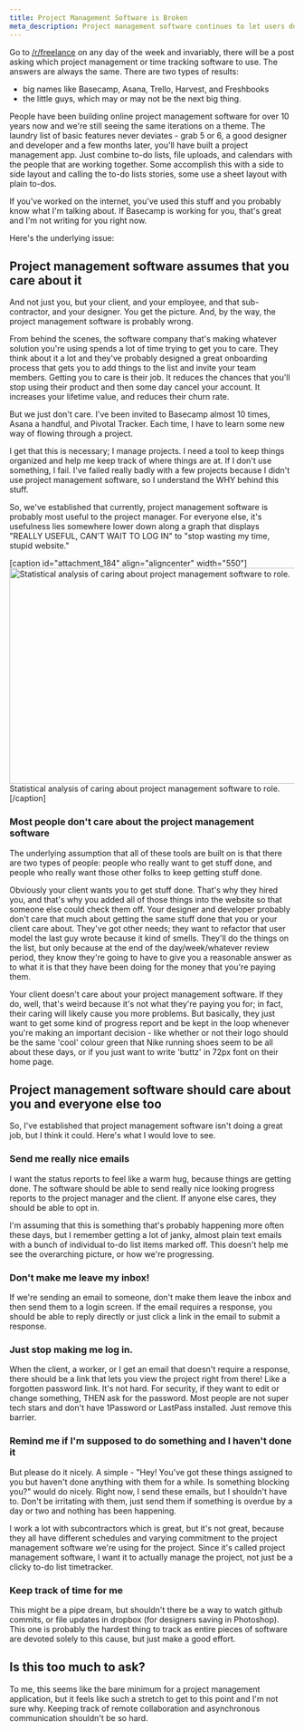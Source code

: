 ```yaml
---
title: Project Management Software is Broken
meta_description: Project management software continues to let users down by catering to project managers and no one else. Let's put a stop the glorified to-do list.
---
```

Go to <a href="http://www.reddit.com/r/freelance/">/r/freelance</a> on any day of the week and invariably, there will be a post asking which project management or time tracking software to use. The answers are always the same. There are two types of results:

 * big names like Basecamp, Asana, Trello, Harvest, and Freshbooks
 * the little guys, which may or may not be the next big thing.

People have been building online project management software for over 10 years now and we're still seeing the same iterations on a theme. The laundry list of basic features never deviates - grab 5 or 6, a good designer and developer and a few months later, you'll have built a project management app. Just combine to-do lists, file uploads, and calendars with the people that are working together. Some accomplish this with a side to side layout and calling the to-do lists stories, some use a sheet layout with plain to-dos.

If you've worked on the internet, you've used this stuff and you probably know what I'm talking about. If Basecamp is working for you, that's great and I'm not writing for you right now.

Here's the underlying issue:

<h2>Project management software assumes that you care about it</h2>

And not just you, but your client, and your employee, and that sub-contractor, and your designer. You get the picture. And, by the way, the project management software is probably wrong.

From behind the scenes, the software company that's making whatever solution you're using spends a lot of time trying to get you to care. They think about it a lot and they've probably designed a great onboarding process that gets you to add things to the list and invite your team members. Getting you to care is their job. It reduces the chances that you'll stop using their product and then some day cancel your account. It increases your lifetime value, and reduces their churn rate.

But we just don't care. I've been invited to Basecamp almost 10 times, Asana a handful, and Pivotal Tracker. Each time, I have to learn some new way of flowing through a project.

I get that this is necessary; I manage projects. I need a tool to keep things organized and help me keep track of where things are at. If I don't use something, I fail. I've failed really badly with a few projects because I didn't use project management software, so I understand the WHY behind this stuff.

So, we've established that currently, project management software is probably most useful to the project manager. For everyone else, it's usefulness lies somewhere lower down along a graph that displays "REALLY USEFUL, CAN'T WAIT TO LOG IN" to "stop wasting my time, stupid website."

[caption id="attachment_184" align="aligncenter" width="550"]<img src="http://matthewlehner.net/wp-content/uploads/2013/11/graph-of-how-much-i-love-project-management-software-1.jpg" alt="Statistical analysis of caring about project management software to role." width="550" height="381" class="size-full wp-image-184" /> Statistical analysis of caring about project management software to role.[/caption]

<h3>Most people don't care about the project management software</h3>

The underlying assumption that all of these tools are built on is that there are two types of people: people who really want to get stuff done, and people who really want those other folks to keep getting stuff done.

Obviously your client wants you to get stuff done. That's why they hired you, and that's why you added all of those things into the website so that someone else could check them off.
Your designer and developer probably don't care that much about getting the same stuff done that you or your client care about. They've got other needs; they want to refactor that user model the last guy wrote because it kind of smells. They'll do the things on the list, but only because at the end of the day/week/whatever review period, they know they're going to have to give you a reasonable answer as to what it is that they have been doing for the money that you're paying them.

Your client doesn't care about your project management software. If they do, well, that's weird because it's not what they're paying you for; in fact, their caring will likely cause you more problems. But basically, they just want to get some kind of progress report and be kept in the loop whenever you're making an important decision - like whether or not their logo should be the same 'cool' colour green that Nike running shoes seem to be all about these days, or if you just want to write 'buttz' in 72px font on their home page.

<h2>Project management software should care about you and everyone else too</h2>

So, I've established that project management software isn't doing a great job, but I think it could. Here's what I would love to see.

<h3>Send me really nice emails</h3>

I want the status reports to feel like a warm hug, because things are getting done. The software should be able to send really nice looking progress reports to the project manager and the client. If anyone else cares, they should be able to opt in.

I'm assuming that this is something that's probably happening more often these days, but I remember getting a lot of janky, almost plain text emails with a bunch of individual to-do list items marked off. This doesn't help me see the overarching picture, or how we're progressing.

<h3>Don't make me leave my inbox!</h3>

If we're sending an email to someone, don't make them leave the inbox and then send them to a login screen. If the email requires a response, you should be able to reply directly or just click a link in the email to submit a response.

<h3>Just stop making me log in.</h3>

When the client, a worker, or I get an email that doesn't require a response, there should be a link that lets you view the project right from there! Like a forgotten password link. It's not hard. For security, if they want to edit or change something, THEN ask for the password. Most people are not super tech stars and don't have 1Password or LastPass installed. Just remove this barrier.

<h3>Remind me if I'm supposed to do something and I haven't done it</h3>

But please do it nicely. A simple - "Hey! You've got these things assigned to you but haven't done anything with them for a while. Is something blocking you?" would do nicely. Right now, I send these emails, but I shouldn't have to. Don't be irritating with them, just send them if something is overdue by a day or two and nothing has been happening.

I work a lot with subcontractors which is great, but it's not great, because they all have different schedules and varying commitment to the project management software we're using for the project. Since it's called project management software, I want it to actually manage the project, not just be a clicky to-do list timetracker.

<h3>Keep track of time for me</h3>

This might be a pipe dream, but shouldn't there be a way to watch github commits, or file updates in dropbox (for designers saving in Photoshop). This one is probably the hardest thing to track as entire pieces of software are devoted solely to this cause, but just make a good effort.

<h2>Is this too much to ask?</h2>

To me, this seems like the bare minimum for a project management application, but it feels like such a stretch to get to this point and I'm not sure why. Keeping track of remote collaboration and asynchronous communication shouldn't be so hard.
